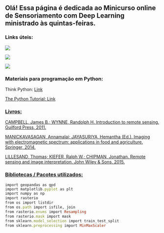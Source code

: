 ## Olá! Essa página é dedicada ao Minicurso online de Sensoriamento com Deep Learning ministrado às quintas-feiras.

### Links úteis:
<a href="https://www.sentinel-hub.com/" target="_blank"><img src="https://img.shields.io/badge/-SentinelHub-%230077B5?style=for-the-badge&logo=lattes&logoColor=white" target="_blank"></a> 

<a href="https://www.sentinel-hub.com/explore/sentinelplayground/" target="_blank"><img src="https://img.shields.io/badge/-Sentinel Playground-%2300?style=for-the-badge&logo=lattes&logoColor=white" target="_blank"></a> 

<a href="https://eos.com/landviewer/" target="_blank"><img src="https://img.shields.io/badge/-EOS LandViewer-%23333?style=for-the-badge&logo=lattes&logoColor=white" target="_blank"></a> 

### Materiais para programação em Python:
<p>Think Python: <a href="https://greenteapress.com/wp/think-python/"> Link</p>

<p> The Python Tutorial: <a href="https://docs.python.org/3/tutorial/"> Link</p>
  
### Livros:
CAMPBELL, James B.; WYNNE, Randolph H. Introduction to remote sensing. Guilford Press, 2011.

MANICKAVASAGAN, Annamalai; JAYASURIYA, Hemantha (Ed.). Imaging with electromagnetic spectrum: applications in food and agriculture. Springer, 2014.

LILLESAND, Thomas; KIEFER, Ralph W.; CHIPMAN, Jonathan. Remote sensing and image interpretation. John Wiley & Sons, 2015.

### Bibliotecas / Pacotes utilizados:
```ruby
import geopandas as gpd
import matplotlib.pyplot as plt
import numpy as np
import rasterio
from os import listdir
from os.path import isfile, join
from rasterio.enums import Resampling
from rasterio.mask import mask
from sklearn.model_selection import train_test_split
from sklearn.preprocessing import MinMaxScaler 
```
